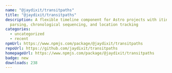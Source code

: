 ```yaml
---
name: "@jaydixit/transitpaths"
title: "@jaydixit/transitpaths"
description: A flexible timeline component for Astro projects with itinerary
  parsing, chronological sequencing, and location tracking
categories:
  - uncategorized
  - recent
npmUrl: https://www.npmjs.com/package/@jaydixit/transitpaths
repoUrl: https://github.com/jaydixit/transitpaths
homepageUrl: https://www.npmjs.com/package/@jaydixit/transitpaths
badge: new
downloads: 238
---
```

